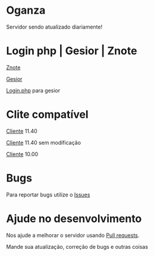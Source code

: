 # Oganza

Servidor sendo atualizado diariamente!


# Login php | Gesior | Znote

[Znote](https://github.com/Znote/ZnoteAAC)

[Gesior](https://github.com/gesior/Gesior2012/tree/TFS-1.0)

[Login.php](http://www.tibiaking.com/forum/applications/core/interface/file/attachment.php?id=22738) para gesior


# Clite compatível

[Cliente](http://www.mediafire.com/file/35cohwtcye3yref/Tibia+11.40.rar) 11.40

[Cliente](https://secure.tibia.com/account/?subtopic=downloadclient) 11.40 sem modificação

[Cliente](https://secure.tibia.com/account/?subtopic=downloadclient&step=downloadoutdate) 10.00

# Bugs

Para reportar bugs utilize o [Issues](https://github.com/jaurez/Oganza-Server/issues/new)


# Ajude no desenvolvimento 

Nos ajude a melhorar o servidor usando [Pull requests](https://github.com/jaurez/Oganza-Server/compare). 

Mande sua atualização, correção de bugs e outras coisas




